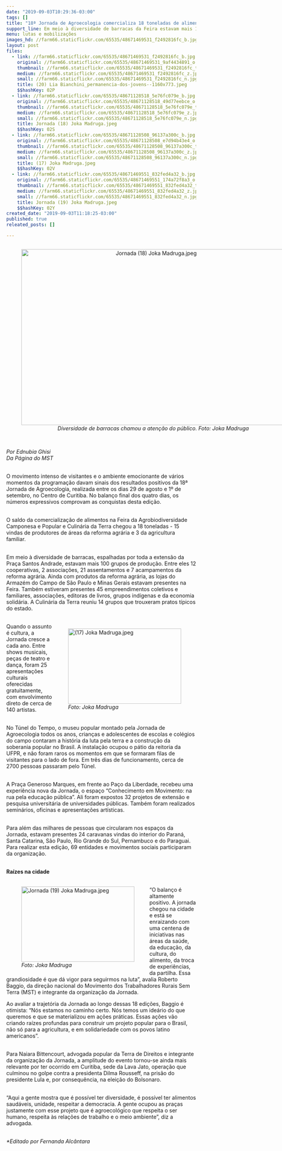 ```yaml
---
date: "2019-09-03T10:29:36-03:00"
tags: []
title: "18ª Jornada de Agroecologia comercializa 18 toneladas de alimentos em Curitiba "
support_line: Em meio à diversidade de barracas da Feira estavam mais 100 grupos de produção
menu: lutas e mobilizações
images_hd: //farm66.staticflickr.com/65535/48671469531_f2492816fc_b.jpg
layout: post
files:
  - link: //farm66.staticflickr.com/65535/48671469531_f2492816fc_b.jpg
    original: //farm66.staticflickr.com/65535/48671469531_9af4434891_o.jpg
    thumbnail: //farm66.staticflickr.com/65535/48671469531_f2492816fc_t.jpg
    medium: //farm66.staticflickr.com/65535/48671469531_f2492816fc_z.jpg
    small: //farm66.staticflickr.com/65535/48671469531_f2492816fc_n.jpg
    title: (20) Lia Bianchini_permanencia-dos-jovens--1160x773.jpeg
    $$hashKey: 02P
  - link: //farm66.staticflickr.com/65535/48671128518_5e76fc079e_b.jpg
    original: //farm66.staticflickr.com/65535/48671128518_49d77eebce_o.jpg
    thumbnail: //farm66.staticflickr.com/65535/48671128518_5e76fc079e_t.jpg
    medium: //farm66.staticflickr.com/65535/48671128518_5e76fc079e_z.jpg
    small: //farm66.staticflickr.com/65535/48671128518_5e76fc079e_n.jpg
    title: Jornada (18) Joka Madruga.jpeg
    $$hashKey: 02S
  - link: //farm66.staticflickr.com/65535/48671128508_96137a300c_b.jpg
    original: //farm66.staticflickr.com/65535/48671128508_e7d94b43e4_o.jpg
    thumbnail: //farm66.staticflickr.com/65535/48671128508_96137a300c_t.jpg
    medium: //farm66.staticflickr.com/65535/48671128508_96137a300c_z.jpg
    small: //farm66.staticflickr.com/65535/48671128508_96137a300c_n.jpg
    title: (17) Joka Madruga.jpeg
    $$hashKey: 02V
  - link: //farm66.staticflickr.com/65535/48671469551_832fed4a32_b.jpg
    original: //farm66.staticflickr.com/65535/48671469551_174a72f8a3_o.jpg
    thumbnail: //farm66.staticflickr.com/65535/48671469551_832fed4a32_t.jpg
    medium: //farm66.staticflickr.com/65535/48671469551_832fed4a32_z.jpg
    small: //farm66.staticflickr.com/65535/48671469551_832fed4a32_n.jpg
    title: Jornada (19) Joka Madruga.jpeg
    $$hashKey: 02Y
created_date: "2019-09-03T11:18:25-03:00"
published: true
releated_posts: []

---
```

<div style="text-align:center">
<figure class="image" style="display:inline-block"><img alt="Jornada (18) Joka Madruga.jpeg" height="467" src="//farm66.staticflickr.com/65535/48671128518_5e76fc079e_b.jpg" width="700" />
<figcaption><em>Diversidade de barracas chamou a aten&ccedil;&atilde;o do p&uacute;blico. Foto: Joka Madruga</em></figcaption>
</figure>
</div>

<p><br />
<em>Por Ednubia Ghisi&nbsp;<br />
Da P&aacute;gina do MST</em><br />
&nbsp;</p>

<p>O movimento intenso de visitantes e o ambiente emocionante de v&aacute;rios momentos da programa&ccedil;&atilde;o davam sinais dos resultados positivos da 18&ordf; Jornada de Agroecologia, realizada entre os dias 29 de agosto e 1&ordm; de setembro, no Centro de Curitiba. No balan&ccedil;o final dos quatro dias, os n&uacute;meros expressivos comprovam as conquistas desta edi&ccedil;&atilde;o.&nbsp;<br />
&nbsp;</p>

<div>O saldo da comercializa&ccedil;&atilde;o de alimentos na Feira da Agrobiodiversidade Camponesa e Popular e Culin&aacute;ria da Terra chegou a 18 toneladas - 15 vindas de produtores de &aacute;reas da reforma agr&aacute;ria e 3 da agricultura familiar.&nbsp;<br />
&nbsp;</div>

<p>Em meio &agrave; diversidade de barracas, espalhadas por toda a extens&atilde;o da Pra&ccedil;a Santos Andrade, estavam mais 100 grupos de produ&ccedil;&atilde;o. Entre eles 12 cooperativas, 2 associa&ccedil;&otilde;es, 21 assentamentos e 7 acampamentos da reforma agr&aacute;ria. Ainda com produtos da reforma agr&aacute;ria, as lojas do Armaz&eacute;m do Campo de S&atilde;o Paulo e Minas Gerais estavam presentes na Feira. Tamb&eacute;m estiveram presentes 45 empreendimentos coletivos e familiares, associa&ccedil;&otilde;es, editoras de livros, grupos ind&iacute;genas e da economia solid&aacute;ria. A Culin&aacute;ria da Terra reuniu 14 grupos que trouxeram pratos t&iacute;picos do estado.&nbsp;<br />
&nbsp;</p>

<div>
<figure class="image" style="float:right"><img alt="(17) Joka Madruga.jpeg" height="200" src="//farm66.staticflickr.com/65535/48671128508_96137a300c_b.jpg" width="300" />
<figcaption><em>Foto: Joka Madruga</em></figcaption>
</figure>
Quando o assunto &eacute; cultura, a Jornada cresce a cada ano. Entre shows musicais, pe&ccedil;as de teatro e dan&ccedil;a, foram 25 apresenta&ccedil;&otilde;es culturais oferecidas gratuitamente, com envolvimento direto de cerca de 140 artistas.&nbsp;</div>

<p><br />
No T&uacute;nel do Tempo, o museu popular montado pela Jornada de Agroecologia todos os anos, crian&ccedil;as e adolescentes de escolas e col&eacute;gios do campo contaram a hist&oacute;ria da luta pela terra e a constru&ccedil;&atilde;o da soberania popular no Brasil. A instala&ccedil;&atilde;o ocupou o p&aacute;tio da reitoria da UFPR, e n&atilde;o foram raros os momentos em que se formaram filas de visitantes para o lado de fora. Em tr&ecirc;s dias de funcionamento, cerca de 2700 pessoas passaram pelo T&uacute;nel.&nbsp;<br />
&nbsp;</p>

<div>A Pra&ccedil;a Generoso Marques, em frente ao Pa&ccedil;o da Liberdade, recebeu uma experi&ecirc;ncia nova da Jornada, o espa&ccedil;o &ldquo;Conhecimento em Movimento: na rua pela educa&ccedil;&atilde;o p&uacute;blica&rdquo;. Ali foram expostos 32 projetos de extens&atilde;o e pesquisa universit&aacute;ria de universidades p&uacute;blicas. Tamb&eacute;m foram realizados semin&aacute;rios, oficinas e apresenta&ccedil;&otilde;es art&iacute;sticas.&nbsp;&nbsp;<br />
&nbsp;</div>

<p>Para al&eacute;m das milhares de pessoas que circularam nos espa&ccedil;os da Jornada, estavam presentes 24 caravanas vindas do interior do Paran&aacute;, Santa Catarina, S&atilde;o Paulo, Rio Grande do Sul, Pernambuco e do Paraguai. Para realizar esta edi&ccedil;&atilde;o, 69 entidades e movimentos sociais participaram da organiza&ccedil;&atilde;o.&nbsp;</p>

<div><br />
<strong>Ra&iacute;zes na cidade</strong><br />
&nbsp;</div>

<figure class="image" style="float:left"><img alt="Jornada (19) Joka Madruga.jpeg" height="200" src="//farm66.staticflickr.com/65535/48671469551_832fed4a32_b.jpg" width="300" />
<figcaption><em>Foto: Joka Madruga</em></figcaption>
</figure>

<p>&ldquo;O balan&ccedil;o &eacute; altamente positivo. A jornada chegou na cidade e est&aacute; se enraizando com uma centena de iniciativas nas &aacute;reas da sa&uacute;de, da educa&ccedil;&atilde;o, da cultura, do alimento, da troca de experi&ecirc;ncias, da partilha. Essa grandiosidade &eacute; que d&aacute; vigor para seguirmos na luta&rdquo;, avalia Roberto Baggio, da dire&ccedil;&atilde;o nacional do Movimento dos Trabalhadores Rurais Sem Terra (MST) e integrante da organiza&ccedil;&atilde;o da Jornada.&nbsp;&nbsp;</p>

<div>Ao avaliar a trajet&oacute;ria da Jornada ao longo dessas 18 edi&ccedil;&otilde;es, Baggio &eacute; otimista: &ldquo;N&oacute;s estamos no caminho certo. N&oacute;s temos um ide&aacute;rio do que queremos e que se materializou em a&ccedil;&otilde;es pr&aacute;ticas. Essas a&ccedil;&otilde;es v&atilde;o criando ra&iacute;zes profundas para construir um projeto popular para o Brasil, n&atilde;o s&oacute; para a agricultura, e em solidariedade com os povos latino americanos&rdquo;.&nbsp;<br />
&nbsp;</div>

<p>Para Naiara Bittencourt, advogada popular da Terra de Direitos e integrante da organiza&ccedil;&atilde;o da Jornada, a amplitude do evento tornou-se ainda mais relevante por ter ocorrido em Curitiba, sede da Lava Jato, opera&ccedil;&atilde;o que culminou no golpe contra a presidenta Dilma Rousseff, na pris&atilde;o do presidente Lula e, por consequ&ecirc;ncia, na elei&ccedil;&atilde;o do Bolsonaro.&nbsp;<br />
&nbsp;</p>

<div>&ldquo;Aqui a gente mostra que &eacute; poss&iacute;vel ter diversidade, &eacute; poss&iacute;vel ter alimentos saud&aacute;veis, unidade, respeitar a democracia. A gente ocupou as pra&ccedil;as justamente com esse projeto que &eacute; agroecol&oacute;gico que respeita o ser humano, respeita &agrave;s rela&ccedil;&otilde;es de trabalho e o meio ambiente&rdquo;, diz a advogada.&nbsp;</div>

<p><br />
<em>*Editado por Fernanda Alc&acirc;ntara</em></p>
